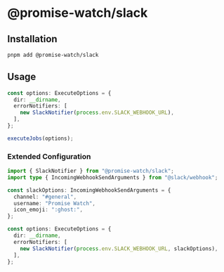 # @promise-watch/slack

## Installation 

```bash
pnpm add @promise-watch/slack
```

## Usage

```typescript
const options: ExecuteOptions = {
  dir: __dirname,
  errorNotifiers: [
    new SlackNotifier(process.env.SLACK_WEBHOOK_URL),
  ],
};

executeJobs(options);
```

### Extended Configuration

```typescript
import { SlackNotifier } from "@promise-watch/slack";
import type { IncomingWebhookSendArguments } from "@slack/webhook";

const slackOptions: IncomingWebhookSendArguments = {
  channel: "#general",
  username: "Promise Watch",
  icon_emoji: ":ghost:",
};

const options: ExecuteOptions = {
  dir: __dirname,
  errorNotifiers: [
    new SlackNotifier(process.env.SLACK_WEBHOOK_URL, slackOptions),
  ],
};
```